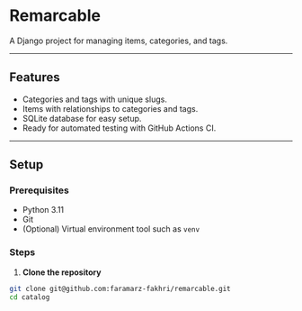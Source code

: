 # Remarcable

A Django project for managing items, categories, and tags.

---

## Features

- Categories and tags with unique slugs.
- Items with relationships to categories and tags.
- SQLite database for easy setup.
- Ready for automated testing with GitHub Actions CI.

---

## Setup

### Prerequisites

- Python 3.11
- Git
- (Optional) Virtual environment tool such as `venv`

### Steps

1. **Clone the repository**

```bash
git clone git@github.com:faramarz-fakhri/remarcable.git
cd catalog
